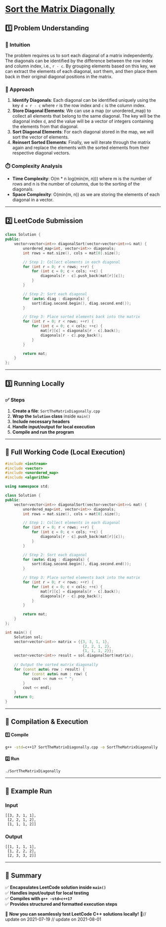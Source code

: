 # **[Sort the Matrix Diagonally](https://leetcode.com/problems/sort-the-matrix-diagonally/description/)**  

## **1️⃣ Problem Understanding**  
### **📌 Intuition**  
The problem requires us to sort each diagonal of a matrix independently. The diagonals can be identified by the difference between the row index and column index, i.e., `r - c`. By grouping elements based on this key, we can extract the elements of each diagonal, sort them, and then place them back in their original diagonal positions in the matrix.

### **🚀 Approach**  
1. **Identify Diagonals**: Each diagonal can be identified uniquely using the key `d = r - c` where `r` is the row index and `c` is the column index. 
2. **Store Diagonal Elements**: We can use a map (or unordered_map) to collect all elements that belong to the same diagonal. The key will be the diagonal index `d`, and the value will be a vector of integers containing the elements from that diagonal.
3. **Sort Diagonal Elements**: For each diagonal stored in the map, we will sort the vector of elements.
4. **Reinsert Sorted Elements**: Finally, we will iterate through the matrix again and replace the elements with the sorted elements from their respective diagonal vectors.

### **⏱️ Complexity Analysis**  
- **Time Complexity**: O(m * n log(min(m, n))) where m is the number of rows and n is the number of columns, due to the sorting of the diagonals.
- **Space Complexity**: O(min(m, n)) as we are storing the elements of each diagonal in a vector.

---  

## **2️⃣ LeetCode Submission**  
```cpp
class Solution {
public:
    vector<vector<int>> diagonalSort(vector<vector<int>>& mat) {
        unordered_map<int, vector<int>> diagonals;
        int rows = mat.size(), cols = mat[0].size();

        // Step 1: Collect elements in each diagonal
        for (int r = 0; r < rows; ++r) {
            for (int c = 0; c < cols; ++c) {
                diagonals[r - c].push_back(mat[r][c]);
            }
        }

        // Step 2: Sort each diagonal
        for (auto& diag : diagonals) {
            sort(diag.second.begin(), diag.second.end());
        }

        // Step 3: Place sorted elements back into the matrix
        for (int r = 0; r < rows; ++r) {
            for (int c = 0; c < cols; ++c) {
                mat[r][c] = diagonals[r - c].back();
                diagonals[r - c].pop_back();
            }
        }

        return mat;
    }
};  
```

---  

## **3️⃣ Running Locally**  
### **✅ Steps**  
1. **Create a file**: `SortTheMatrixDiagonally.cpp`  
2. **Wrap the `Solution` class** inside `main()`  
3. **Include necessary headers**  
4. **Handle input/output for local execution**  
5. **Compile and run the program**  

---  

## **📝 Full Working Code (Local Execution)**  
```cpp
#include <iostream>
#include <vector>
#include <unordered_map>
#include <algorithm>

using namespace std;

class Solution {
public:
    vector<vector<int>> diagonalSort(vector<vector<int>>& mat) {
        unordered_map<int, vector<int>> diagonals;
        int rows = mat.size(), cols = mat[0].size();

        // Step 1: Collect elements in each diagonal
        for (int r = 0; r < rows; ++r) {
            for (int c = 0; c < cols; ++c) {
                diagonals[r - c].push_back(mat[r][c]);
            }
        }

        // Step 2: Sort each diagonal
        for (auto& diag : diagonals) {
            sort(diag.second.begin(), diag.second.end());
        }

        // Step 3: Place sorted elements back into the matrix
        for (int r = 0; r < rows; ++r) {
            for (int c = 0; c < cols; ++c) {
                mat[r][c] = diagonals[r - c].back();
                diagonals[r - c].pop_back();
            }
        }

        return mat;
    }
};

int main() {
    Solution sol;
    vector<vector<int>> matrix = {{3, 3, 1, 1},
                                   {2, 2, 1, 2},
                                   {1, 1, 1, 2}};
    vector<vector<int>> result = sol.diagonalSort(matrix);
    
    // Output the sorted matrix diagonally
    for (const auto& row : result) {
        for (const auto& num : row) {
            cout << num << " ";
        }
        cout << endl;
    }
    return 0;
}
```  

---  

## **🔧 Compilation & Execution**  
#### **1️⃣ Compile**  
```bash
g++ -std=c++17 SortTheMatrixDiagonally.cpp -o SortTheMatrixDiagonally
```  

#### **2️⃣ Run**  
```bash
./SortTheMatrixDiagonally
```  

---  

## **🎯 Example Run**  
### **Input**  
```
[[3, 3, 1, 1],
 [2, 2, 1, 2],
 [1, 1, 1, 2]]
```  
### **Output**  
```
[[1, 1, 1, 1],
 [1, 2, 2, 2],
 [2, 3, 3, 2]]
```  

---  

## **📌 Summary**  
✅ **Encapsulates LeetCode solution inside `main()`**  
✅ **Handles input/output for local testing**  
✅ **Compiles with `g++ -std=c++17`**  
✅ **Provides structured and formatted execution steps**  

🚀 **Now you can seamlessly test LeetCode C++ solutions locally!** 🚀// update on 2021-07-19
// update on 2021-08-01

